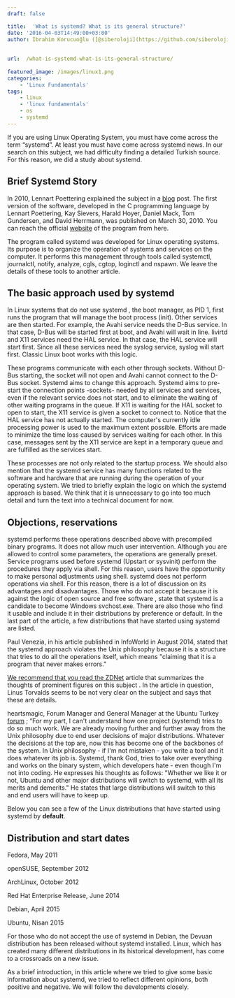 ```yaml
---
draft: false

title:  'What is systemd? What is its general structure?'
date: '2016-04-03T14:49:00+03:00'
author: İbrahim Korucuoğlu ([@siberoloji](https://github.com/siberoloji))
 
 
url:  /what-is-systemd-what-is-its-general-structure/
 
featured_image: /images/linux1.png
categories:
    - 'Linux Fundamentals'
tags:
    - linux
    - 'linux fundamentals'
    - os
    - systemd
---
```



If you are using Linux Operating System, you must have come across the term “systemd”. At least you must have come across systemd news. In our search on this subject, we had difficulty finding a detailed Turkish source. For this reason, we did a study about systemd.



## Brief Systemd Story



In 2010, Lennart Poettering explained the subject in a  <a href="http://0pointer.de/blog/projects/systemd.html" target="_blank" rel="noreferrer noopener">blog</a>  post. The first version of the software, developed in the C programming language by Lennart Poettering, Kay Sievers, Harald Hoyer, Daniel Mack, Tom Gundersen, and David Herrmann, was published on March 30, 2010. You can reach the official <a href="http://www.freedesktop.org/wiki/" target="_blank" rel="noreferrer noopener">website</a> of the program  from here.



The program called systemd was developed for Linux operating systems. Its purpose is to organize the operation of systems and services on the computer. It performs this management through tools called systemctl, journalctl, notify, analyze, cgls, cgtop, loginctl and nspawn. We leave the details of these tools to another article.



## The basic approach used by systemd



In Linux systems that do not use systemd , the boot manager, as PID 1, first runs the program that will manage the boot process (init). Other services are then started. For example, the Avahi service needs the D-Bus service. In that case, D-Bus will be started first at boot, and Avahi will wait in line. livirtd and X11 services need the HAL service. In that case, the HAL service will start first. Since all these services need the syslog service, syslog will start first. Classic Linux boot works with this logic.



These programs communicate with each other through sockets. Without D-Bus starting, the socket will not open and Avahi cannot connect to the D-Bus socket. Systemd aims to change this approach. Systemd aims to pre-start the connection points -sockets- needed by all services and services, even if the relevant service does not start, and to eliminate the waiting of other waiting programs in the queue. If X11 is waiting for the HAL socket to open to start, the X11 service is given a socket to connect to. Notice that the HAL service has not actually started. The computer's currently idle processing power is used to the maximum extent possible. Efforts are made to minimize the time loss caused by services waiting for each other. In this case, messages sent by the X11 service are kept in a temporary queue and are fulfilled as the services start.



These processes are not only related to the startup process. We should also mention that the systemd service has many functions related to  the software and hardware that are running during the operation of your operating system. We tried to briefly explain the logic on which the systemd approach is based. We think that it is unnecessary to go into too much detail and turn the text into a technical document for now.



## Objections, reservations



systemd performs these operations described above with precompiled binary programs. It does not allow much user intervention. Although you are allowed to control some parameters, the operations are generally preset. Service programs used before systemd (Upstart or sysvinit) perform the procedures they apply via shell. For this reason, users have the opportunity to make personal adjustments using shell. systemd does not perform operations via shell. For this reason, there is a lot of discussion on its advantages and disadvantages. Those who do not accept it because it is against the logic of open source and free  software , state that systemd is a candidate to become Windows svchost.exe. There are also those who find it usable and include it in their distributions by preference or default. In the last part of the article, a few distributions that have started using systemd are listed.



Paul Venezia, in his article published in InfoWorld in August 2014, stated that the systemd approach violates the Unix philosophy because it is a structure that tries to do all the operations itself, which means "claiming that it is a program that never makes errors."



<a href="http://www.zdnet.com/article/linus-torvalds-and-others-on-linuxs-systemd/" target="_blank" rel="noreferrer noopener">We recommend that you read the ZDNet</a> article that summarizes the thoughts of prominent figures on this subject   . In the article in question, Linus Torvalds seems to be not very clear on the subject and says that these are details.



heartsmagic, Forum Manager and General Manager at the Ubuntu Turkey  <a href="https://forum.ubuntu-tr.net/index.php?topic=45368.5" target="_blank" rel="noreferrer noopener">forum</a> ; “For my part, I can't understand how one project (systemd) tries to do so much work. We are already moving further and further away from the Unix philosophy due to end user decisions of major distributions. Whatever the decisions at the top are, now this has become one of the backbones of the system. In Unix philosophy - if I'm not mistaken - you write a tool and it does whatever its job is. Systemd, thank God, tries to take over everything and works on the binary system, which developers hate - even though I'm not into coding. He expresses his thoughts as follows: "Whether we like it or not, Ubuntu and other major distributions will switch to systemd, with all its merits and demerits." He states that large distributions will switch to this and end users will have to keep up.



Below you can see a few of the Linux distributions  that have started using systemd  by **default**.



## Distribution and start dates



Fedora, May 2011



openSUSE, September 2012



ArchLinux, October 2012



Red Hat Enterprise Release, June 2014



Debian, April 2015



Ubuntu, Nisan 2015



For those who do not accept the use of systemd in Debian, the Devuan distribution has been released without systemd installed. Linux, which has created many different distributions in its historical development, has come to a crossroads on a new issue.



As a brief introduction, in this article where we tried to give some basic information about systemd, we tried to reflect different opinions, both positive and negative. We will follow the developments closely.

